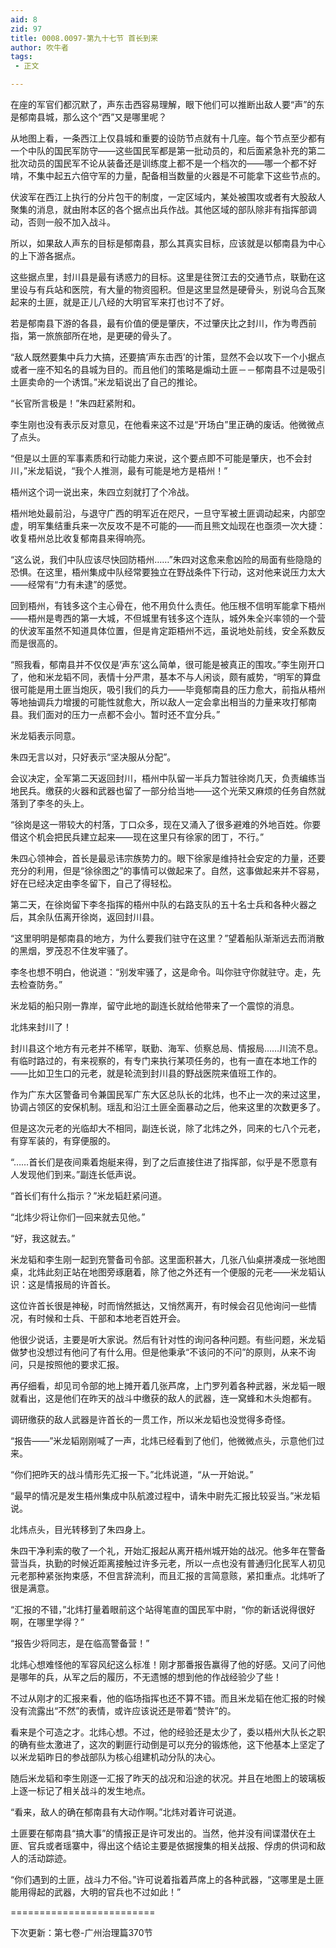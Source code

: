 ```yaml
---
aid: 8
zid: 97
title: 0008.0097-第九十七节 首长到来
author: 吹牛者
tags: 
 - 正文

---
```




在座的军官们都沉默了，声东击西容易理解，眼下他们可以推断出敌人要“声”的东是郁南县城，那么这个“西”又是哪里呢？

从地图上看，一条西江上仅县城和重要的设防节点就有十几座。每个节点至少都有一个中队的国民军防守――这些国民军都是第一批动员的，和后面紧急补充的第二批次动员的国民军不论从装备还是训练度上都不是一个档次的――哪一个都不好啃，不集中起五六倍守军的力量，配备相当数量的火器是不可能拿下这些节点的。

伏波军在西江上执行的分片包干的制度，一定区域内，某处被围攻或者有大股敌人聚集的消息，就由附本区的各个据点出兵作战。其他区域的部队除非有指挥部调动，否则一般不加入战斗。

所以，如果敌人声东的目标是郁南县，那么其真实目标，应该就是以郁南县为中心的上下游各据点。

这些据点里，封川县是最有诱惑力的目标。这里是往贺江去的交通节点，联勤在这里设与有兵站和医院，有大量的物资囤积。但是这里显然是硬骨头，别说乌合瓦聚起来的土匪，就是正儿八经的大明官军来打也讨不了好。

若是郁南县下游的各县，最有价值的便是肇庆，不过肇庆比之封川，作为粤西前指，第一旅旅部所在地，是更硬的骨头了。

“敌人既然要集中兵力大搞，还要搞‘声东击西’的计策，显然不会以攻下一个小据点或者一座不知名的县城为目的。而且他们的策略是煽动土匪－－郁南县不过是吸引土匪卖命的一个诱饵。”米龙韬说出了自己的推论。

“长官所言极是！”朱四赶紧附和。

李生刚也没有表示反对意见，在他看来这不过是“开场白”里正确的废话。他微微点了点头。

“但是以土匪的军事素质和行动能力来说，这个要点即不可能是肇庆，也不会封川，”米龙韬说，“我个人推测，最有可能是地方是梧州！”

梧州这个词一说出来，朱四立刻就打了个冷战。

梧州地处最前沿，与退守广西的明军近在咫尺，一旦守军被土匪调动起来，内部空虚，明军集结重兵来一次反攻不是不可能的――而且熊文灿现在也亟须一次大捷：收复梧州总比收复郁南县来得响亮。

“这么说，我们中队应该尽快回防梧州……”朱四对这愈来愈凶险的局面有些隐隐的恐惧。在这里，梧州集成中队经常要独立在野战条件下行动，这对他来说压力太大――经常有“力有未逮”的感觉。

回到梧州，有钱多这个主心骨在，他不用负什么责任。他压根不信明军能拿下梧州――梧州是粤西的第一大城，不但城里有钱多这个连队，城外朱全兴率领的一个营的伏波军虽然不知道具体位置，但是肯定距梧州不远，虽说地处前线，安全系数反而是很高的。

“照我看，郁南县并不仅仅是‘声东’这么简单，很可能是被真正的围攻。”李生刚开口了，他和米龙韬不同，表情十分严肃，基本不与人闲谈，颇有威势，“明军的算盘很可能是用土匪当炮灰，吸引我们的兵力――毕竟郁南县的压力愈大，前指从梧州等地抽调兵力增援的可能性就愈大，所以敌人一定会拿出相当的力量来攻打郁南县。我们面对的压力一点都不会小。暂时还不宜分兵。”

米龙韬表示同意。

朱四无言以对，只好表示“坚决服从分配”。

会议决定，全军第二天返回封川，梧州中队留一半兵力暂驻徐岗几天，负责编练当地民兵。缴获的火器和武器也留了一部分给当地――这个光荣又麻烦的任务自然就落到了李冬的头上。

“徐岗是这一带较大的村落，丁口众多，现在又涌入了很多避难的外地百姓。你要借这个机会把民兵建立起来――现在这里只有徐家的团丁，不行。”

朱四心领神会，首长是最忌讳宗族势力的。眼下徐家是维持社会安定的力量，还要充分的利用，但是“徐徐图之”的事情可以做起来了。自然，这事做起来并不容易，好在已经决定由李冬留下，自己了得轻松。

第二天，在徐岗留下李冬指挥的梧州中队的右路支队的五十名士兵和各种火器之后，其余队伍离开徐岗，返回封川县。

“这里明明是郁南县的地方，为什么要我们驻守在这里？”望着船队渐渐远去而消散的黑烟，罗茂忍不住发牢骚了。

李冬也想不明白，他说道：“别发牢骚了，这是命令。叫你驻守你就驻守。走，先去检查防务。”

米龙韬的船只刚一靠岸，留守此地的副连长就给他带来了一个震惊的消息。

北炜来封川了！

封川县这个地方有元老并不稀罕，联勤、海军、侦察总局、情报局……川流不息。有临时路过的，有来视察的，有专门来执行某项任务的，也有一直在本地工作的――比如卫生口的元老，就是轮流到封川县的野战医院来值班工作的。

作为广东大区警备司令兼国民军广东大区总队长的北炜，也不止一次的来过这里，协调占领区的安保机制。瑶乱和沿江土匪全面暴动之后，他来这里的次数更多了。

但是这次元老的光临却大不相同，副连长说，除了北炜之外，同来的七八个元老，有穿军装的，有穿便服的。

“……首长们是夜间乘着炮艇来得，到了之后直接住进了指挥部，似乎是不愿意有人发现他们到来。”副连长低声说。

“首长们有什么指示？”米龙韬赶紧问道。

“北炜少将让你们一回来就去见他。”

“好，我这就去。”

米龙韬和李生刚一起到充警备司令部。这里面积甚大，几张八仙桌拼凑成一张地图桌，北炜此刻正站在地图旁琢磨着，除了他之外还有一个便服的元老――米龙韬认识：这是情报局的许首长。

这位许首长很是神秘，时而悄然抵达，又悄然离开，有时候会召见他询问一些情况，有时候和士兵、干部和本地老百姓开会。

他很少说话，主要是听大家说。然后有针对性的询问各种问题。有些问题，米龙韬做梦也没想过有他问了有什么用。但是他秉承“不该问的不问”的原则，从来不询问，只是按照他的要求汇报。

再仔细看，却见司令部的地上摊开着几张芦席，上门罗列着各种武器，米龙韬一眼就看出，这是他们在昨天的战斗中缴获的敌人的武器，连一窝蜂和木头炮都有。

调研缴获的敌人武器是许首长的一贯工作，所以米龙韬也没觉得多奇怪。

“报告――”米龙韬刚刚喊了一声，北炜已经看到了他们，他微微点头，示意他们过来。

“你们把昨天的战斗情形先汇报一下。”北炜说道，“从一开始说。”

“最早的情况是发生梧州集成中队航渡过程中，请朱中尉先汇报比较妥当。”米龙韬说。

北炜点头，目光转移到了朱四身上。

朱四干净利索的敬了一个礼，开始汇报起从离开梧州城开始的战况。他多年在警备营当兵，执勤的时候近距离接触过许多元老，所以一点也没有普通归化民军人初见元老那种紧张拘束感，不但言辞流利，而且汇报的言简意赅，紧扣重点。北炜听了很是满意。

“汇报的不错，”北炜打量着眼前这个站得笔直的国民军中尉，“你的新话说得很好啊，在哪里学得？”

“报告少将同志，是在临高警备营！”

北炜心想难怪他的军容风纪这么标准！刚才那番报告赢得了他的好感。又问了问他是哪年的兵，从军之后的履历，不无遗憾的想到他的作战经验少了些！

不过从刚才的汇报来看，他的临场指挥也还不算不错。而且米龙韬在他汇报的时候没有流露出“不然”的表情，或许应该说还是带着“赞许”的。

看来是个可造之才。北炜心想。不过，他的经验还是太少了，委以梧州大队长之职的确有些太激进了，这次的剿匪行动倒是可以充分的锻炼他，这下他基本上坚定了以米龙韬昨日的参战部队为核心组建机动分队的决心。

随后米龙韬和李生刚逐一汇报了昨天的战况和沿途的状况。并且在地图上的玻璃板上逐一标记了相关战斗的发生地点。

“看来，敌人的确在郁南县有大动作啊。”北炜对着许可说道。

土匪要在郁南县“搞大事”的情报正是许可发出的。当然，他并没有间谍潜伏在土匪、官兵或者瑶寨中，得出这个结论主要是依据搜集的相关战报、俘虏的供词和敌人的活动踪迹。

“你们遇到的土匪，战斗力不俗。”许可说着指着芦席上的各种武器，“这哪里是土匪能用得起的武器，大明的官兵也不过如此！”

=========================

下次更新：第七卷-广州治理篇370节



